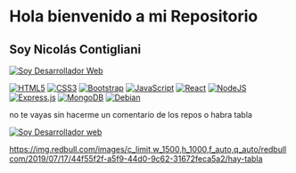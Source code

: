 
<h1>Hola bienvenido a mi Repositorio </h1>

<h2>Soy Nicolás Contigliani</h2>









<a target="_blank" rel="noopener noreferrer" href="https://www.linkedin.com/in/nicolas-contigliani/"><img src="https://repository-images.githubusercontent.com/248812720/56902700-c5bd-11ea-813f-ed8631377258" alt="Soy Desarrollador Web " data-canonical-src="https://laestanciaazul.com/media/post/react-clon-de-wunderlist-para-practicar-el-stack-mern/banner_mern.jpg" style="max-width:50%;"></a>

<p><a target="_blank" rel="noopener noreferrer" href="https://camo.githubusercontent.com/49fbb99f92674cc6825349b154b65aaf4064aec465d61e8e1f9fb99da3d922a1/68747470733a2f2f696d672e736869656c64732e696f2f62616467652f68746d6c352d2532334533344632362e7376673f7374796c653d666f722d7468652d6261646765266c6f676f3d68746d6c35266c6f676f436f6c6f723d7768697465"><img alt="HTML5" src="https://camo.githubusercontent.com/49fbb99f92674cc6825349b154b65aaf4064aec465d61e8e1f9fb99da3d922a1/68747470733a2f2f696d672e736869656c64732e696f2f62616467652f68746d6c352d2532334533344632362e7376673f7374796c653d666f722d7468652d6261646765266c6f676f3d68746d6c35266c6f676f436f6c6f723d7768697465" data-canonical-src="https://img.shields.io/badge/html5-%23E34F26.svg?style=for-the-badge&amp;logo=html5&amp;logoColor=white" style="max-width:100%;"></a> <a target="_blank" rel="noopener noreferrer" href="https://camo.githubusercontent.com/e6b67b27998fca3bccf4c0ee479fc8f9de09d91f389cccfbe6cb1e29c10cfbd7/68747470733a2f2f696d672e736869656c64732e696f2f62616467652f637373332d2532333135373242362e7376673f7374796c653d666f722d7468652d6261646765266c6f676f3d63737333266c6f676f436f6c6f723d7768697465"><img alt="CSS3" src="https://camo.githubusercontent.com/e6b67b27998fca3bccf4c0ee479fc8f9de09d91f389cccfbe6cb1e29c10cfbd7/68747470733a2f2f696d672e736869656c64732e696f2f62616467652f637373332d2532333135373242362e7376673f7374796c653d666f722d7468652d6261646765266c6f676f3d63737333266c6f676f436f6c6f723d7768697465" data-canonical-src="https://img.shields.io/badge/css3-%231572B6.svg?style=for-the-badge&amp;logo=css3&amp;logoColor=white" style="max-width:100%;"></a> <a target="_blank" rel="noopener noreferrer" href="https://camo.githubusercontent.com/b768ae6e4f89b74512e6de02a8367fd71465bc3d88ef1cf2f1622e2017c32bea/68747470733a2f2f696d672e736869656c64732e696f2f62616467652f626f6f7473747261702d2532333536334437432e7376673f7374796c653d666f722d7468652d6261646765266c6f676f3d626f6f747374726170266c6f676f436f6c6f723d7768697465"><img alt="Bootstrap" src="https://camo.githubusercontent.com/b768ae6e4f89b74512e6de02a8367fd71465bc3d88ef1cf2f1622e2017c32bea/68747470733a2f2f696d672e736869656c64732e696f2f62616467652f626f6f7473747261702d2532333536334437432e7376673f7374796c653d666f722d7468652d6261646765266c6f676f3d626f6f747374726170266c6f676f436f6c6f723d7768697465" data-canonical-src="https://img.shields.io/badge/bootstrap-%23563D7C.svg?style=for-the-badge&amp;logo=bootstrap&amp;logoColor=white" style="max-width:100%;"></a> <a target="_blank" rel="noopener noreferrer" href="https://camo.githubusercontent.com/aeddc848275a1ffce386dc81c04541654ca07b2c43bbb8ad251085c962672aea/68747470733a2f2f696d672e736869656c64732e696f2f62616467652f6a6176617363726970742d2532333332333333302e7376673f7374796c653d666f722d7468652d6261646765266c6f676f3d6a617661736372697074266c6f676f436f6c6f723d253233463744463145"><img alt="JavaScript" src="https://camo.githubusercontent.com/aeddc848275a1ffce386dc81c04541654ca07b2c43bbb8ad251085c962672aea/68747470733a2f2f696d672e736869656c64732e696f2f62616467652f6a6176617363726970742d2532333332333333302e7376673f7374796c653d666f722d7468652d6261646765266c6f676f3d6a617661736372697074266c6f676f436f6c6f723d253233463744463145" data-canonical-src="https://img.shields.io/badge/javascript-%23323330.svg?style=for-the-badge&amp;logo=javascript&amp;logoColor=%23F7DF1E" style="max-width:100%;"></a> <a target="_blank" rel="noopener noreferrer" href="https://camo.githubusercontent.com/ab4c3c731a174a63df861f7b118d6c8a6c52040a021a552628db877bd518fe84/68747470733a2f2f696d672e736869656c64732e696f2f62616467652f72656163742d2532333230323332612e7376673f7374796c653d666f722d7468652d6261646765266c6f676f3d7265616374266c6f676f436f6c6f723d253233363144414642"><img alt="React" src="https://camo.githubusercontent.com/ab4c3c731a174a63df861f7b118d6c8a6c52040a021a552628db877bd518fe84/68747470733a2f2f696d672e736869656c64732e696f2f62616467652f72656163742d2532333230323332612e7376673f7374796c653d666f722d7468652d6261646765266c6f676f3d7265616374266c6f676f436f6c6f723d253233363144414642" data-canonical-src="https://img.shields.io/badge/react-%2320232a.svg?style=for-the-badge&amp;logo=react&amp;logoColor=%2361DAFB" style="max-width:100%;"></a> <a target="_blank" rel="noopener noreferrer" href="https://camo.githubusercontent.com/85897f614edaa17505a713b88749e481cb6284fb203fa1550add3489dde0425a/68747470733a2f2f696d672e736869656c64732e696f2f62616467652f6e6f64652e6a732d2532333433383533442e7376673f7374796c653d666f722d7468652d6261646765266c6f676f3d6e6f64652d646f742d6a73266c6f676f436f6c6f723d7768697465"><img alt="NodeJS" src="https://camo.githubusercontent.com/85897f614edaa17505a713b88749e481cb6284fb203fa1550add3489dde0425a/68747470733a2f2f696d672e736869656c64732e696f2f62616467652f6e6f64652e6a732d2532333433383533442e7376673f7374796c653d666f722d7468652d6261646765266c6f676f3d6e6f64652d646f742d6a73266c6f676f436f6c6f723d7768697465" data-canonical-src="https://img.shields.io/badge/node.js-%2343853D.svg?style=for-the-badge&amp;logo=node-dot-js&amp;logoColor=white" style="max-width:100%;"></a> <a target="_blank" rel="noopener noreferrer" href="https://camo.githubusercontent.com/8286a45a106e1a3c07489f83a38159981d888518a740b59c807ffc1b7b1e2f7b/68747470733a2f2f696d672e736869656c64732e696f2f62616467652f657870726573732e6a732d2532333430346435392e7376673f7374796c653d666f722d7468652d6261646765266c6f676f3d65787072657373266c6f676f436f6c6f723d253233363144414642"><img alt="Express.js" src="https://camo.githubusercontent.com/8286a45a106e1a3c07489f83a38159981d888518a740b59c807ffc1b7b1e2f7b/68747470733a2f2f696d672e736869656c64732e696f2f62616467652f657870726573732e6a732d2532333430346435392e7376673f7374796c653d666f722d7468652d6261646765266c6f676f3d65787072657373266c6f676f436f6c6f723d253233363144414642" data-canonical-src="https://img.shields.io/badge/express.js-%23404d59.svg?style=for-the-badge&amp;logo=express&amp;logoColor=%2361DAFB" style="max-width:100%;"></a>
<a target="_blank" rel="noopener noreferrer" href="https://camo.githubusercontent.com/c839570bc71901106b11b8411d9277a6a8356a9431e4a16d6c26db82caab7d62/68747470733a2f2f696d672e736869656c64732e696f2f62616467652f4d6f6e676f44422d2532333465613934622e7376673f7374796c653d666f722d7468652d6261646765266c6f676f3d6d6f6e676f6462266c6f676f436f6c6f723d7768697465"><img alt="MongoDB" src="https://camo.githubusercontent.com/c839570bc71901106b11b8411d9277a6a8356a9431e4a16d6c26db82caab7d62/68747470733a2f2f696d672e736869656c64732e696f2f62616467652f4d6f6e676f44422d2532333465613934622e7376673f7374796c653d666f722d7468652d6261646765266c6f676f3d6d6f6e676f6462266c6f676f436f6c6f723d7768697465" data-canonical-src="https://img.shields.io/badge/MongoDB-%234ea94b.svg?style=for-the-badge&amp;logo=mongodb&amp;logoColor=white" style="max-width:100%;"></a>
<a target="_blank" rel="noopener noreferrer" href="https://camo.githubusercontent.com/94c5a32b53c1771bd1a163fe0523aee22b624e1d613ec984e52686cda1cdb2bd/68747470733a2f2f696d672e736869656c64732e696f2f62616467652f44656269616e2d4437304135333f7374796c653d666f722d7468652d6261646765266c6f676f3d64656269616e266c6f676f436f6c6f723d7768697465"><img alt="Debian" src="https://camo.githubusercontent.com/94c5a32b53c1771bd1a163fe0523aee22b624e1d613ec984e52686cda1cdb2bd/68747470733a2f2f696d672e736869656c64732e696f2f62616467652f44656269616e2d4437304135333f7374796c653d666f722d7468652d6261646765266c6f676f3d64656269616e266c6f676f436f6c6f723d7768697465" data-canonical-src="https://img.shields.io/badge/Debian-D70A53?style=for-the-badge&amp;logo=debian&amp;logoColor=white" style="max-width:100%;"></a></p>




no te vayas sin hacerme un comentario de los repos o habra tabla 


<a target="_blank" rel="noopener noreferrer" href="https://camo.githubusercontent.com/125956ea9c9521b3cd3bd87ceedbb4cb90ec93f5e75f77809677f32a4d473db3/68747470733a2f2f6c61657374616e636961617a756c2e636f6d2f6d656469612f706f73742f72656163742d636c6f6e2d64652d77756e6465726c6973742d706172612d7072616374696361722d656c2d737461636b2d6d65726e2f62616e6e65725f6d65726e2e6a7067"><img src="https://img.redbull.com/images/c_limit,w_1500,h_1000,f_auto,q_auto/redbullcom/2019/07/17/44f55f2f-a5f9-44d0-9c62-31672feca5a2/hay-tabla" alt="Soy Desarrollador web" data-canonical-src="https://laestanciaazul.com/media/post/react-clon-de-wunderlist-para-practicar-el-stack-mern/banner_mern.jpg" style="max-width:100%;"></a>


https://img.redbull.com/images/c_limit,w_1500,h_1000,f_auto,q_auto/redbullcom/2019/07/17/44f55f2f-a5f9-44d0-9c62-31672feca5a2/hay-tabla
